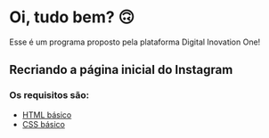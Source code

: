 # Oi, tudo bem?  🙃

Esse é um programa proposto pela plataforma Digital Inovation One! 

## Recriando a página inicial do Instagram

### Os requisitos são:

* [HTML básico](https://www.w3schools.com/html/)
* [CSS básico](https://developer.mozilla.org/pt-BR/docs/Web/CSS)

